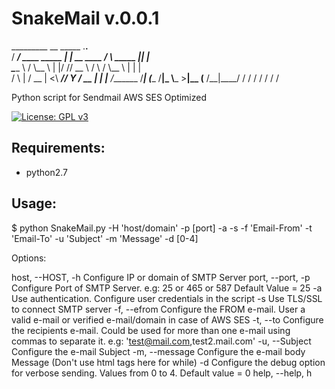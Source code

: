 # SnakeMail v.0.0.1

  _________              __             _____         .__.__   
 /   _____/ ____ _____  |  | __ ____   /     \ _____  |__|  |  
 \_____  \ /    \\__  \ |  |/ // __ \ /  \ /  \\__  \ |  |  |  
 /        \   |  \/ __ \|    <\  ___//    Y    \/ __ \|  |  |__
/_______  /___|  (____  /__|_ \\___  >____|__  (____  /__|____/
        \/     \/     \/     \/    \/        \/     \/         


Python script for Sendmail
AWS SES Optimized

[![License: GPL v3](https://img.shields.io/badge/License-GPL%20v3-blue.svg)](http://www.gnu.org/licenses/gpl-3.0)

## Requirements:

- python2.7

## Usage:

$ python SnakeMail.py -H 'host/domain' -p [port] -a -s -f 'Email-From' -t 'Email-To' -u 'Subject' -m 'Message' -d [0-4]

Options:

host, --HOST, -h               Configure IP or domain of SMTP Server
port, --port, -p               Configure Port of SMTP Server. e.g: 25 or 465 or 587 Default Value = 25
-a                             Use authentication. Configure user credentials in the script
-s                             Use TLS/SSL to connect SMTP server
-f, --efrom                    Configure the FROM e-mail. User a valid e-mail or verified e-mail/domain in case of AWS SES
-t, --to                       Configure the recipients e-mail. Could be used for more than one e-mail using commas to separate it. e.g: 'test@mail.com,test2.mail.com'
-u, --Subject                  Configure the e-mail Subject
-m, --message                  Configure the e-mail body Message (Don't use html tags here for while)
-d                             Configure the debug option for verbose sending. Values from 0 to 4. Default value = 0
help, --help, h
